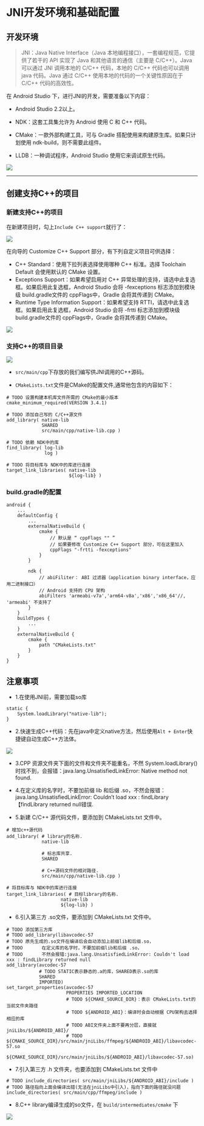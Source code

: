 # JNI开发环境和基础配置

## 开发环境

> JNI：Java Native Interface（Java 本地编程接口），一套编程规范，它提供了若干的 API 实现了 Java 和其他语言的通信（主要是 C/C++）。Java 可以通过 JNI 调用本地的 C/C++ 代码，本地的 C/C++ 代码也可以调用 java 代码。Java 通过 C/C++ 使用本地的代码的一个关键性原因在于 C/C++ 代码的高效性。

在 Android Studio 下，进行JNI的开发，需要准备以下内容：

* Android Studio 2.2以上。

* NDK：这套工具集允许为 Android 使用 C 和 C++ 代码。

* CMake：一款外部构建工具，可与 Gradle 搭配使用来构建原生库。如果只计划使用 ndk-build，则不需要此组件。

* LLDB：一种调试程序，Android Studio 使用它来调试原生代码。

![](https://github.com/xuexiangjys/JNI-CMake/blob/master/img/1.png)

---------

## 创建支持C++的项目

### 新建支持C++的项目

在新建项目时，勾上`Include C++ support`就行了：

![](https://github.com/xuexiangjys/JNI-CMake/blob/master/img/2.png)

在向导的 Customize C++ Support 部分，有下列自定义项目可供选择：

* C++ Standard：使用下拉列表选择使用哪种 C++ 标准。选择 Toolchain Default 会使用默认的 CMake 设置。
* Exceptions Support：如果希望启用对 C++ 异常处理的支持，请选中此复选框。如果启用此复选框，Android Studio 会将 -fexceptions 标志添加到模块级 build.gradle文件的 cppFlags中，Gradle 会将其传递到 CMake。
* Runtime Type Information Support：如果希望支持 RTTI，请选中此复选框。如果启用此复选框，Android Studio 会将 -frtti 标志添加到模块级 build.gradle文件的 cppFlags中，Gradle 会将其传递到 CMake。

![](https://github.com/xuexiangjys/JNI-CMake/blob/master/img/3.png)

### 支持C++的项目目录

![](https://github.com/xuexiangjys/JNI-CMake/blob/master/img/4.png)

* `src/main/cpp`下存放的我们编写供JNI调用的C++源码。

* `CMakeLists.txt`文件是CMake的配置文件,通常他包含的内容如下：

```
# TODO 设置构建本机库文件所需的 CMake的最小版本
cmake_minimum_required(VERSION 3.4.1)

# TODO 添加自己写的 C/C++源文件
add_library( native-lib
             SHARED
             src/main/cpp/native-lib.cpp )

# TODO 依赖 NDK中的库
find_library( log-lib
              log )

# TODO 将目标库与 NDK中的库进行连接
target_link_libraries( native-lib
                       ${log-lib} )
```

### build.gradle的配置

```
android {
    ...
    defaultConfig {
        ...
        externalNativeBuild {
            cmake {
                // 默认是 “ cppFlags "" ”
                // 如果要修改 Customize C++ Support 部分，可在这里加入
                cppFlags "-frtti -fexceptions"
            }
        }

        ndk {
            // abiFiliter： ABI 过滤器（application binary interface，应用二进制接口）
            // Android 支持的 CPU 架构
            abiFilters 'armeabi-v7a','arm64-v8a','x86','x86_64'//, 'armeabi' 不支持了
        }
    }
    buildTypes {
        ...
    }
    externalNativeBuild {
        cmake {
            path "CMakeLists.txt"
        }
    }
}
```

## 注意事项

* 1.在使用JNI前，需要加载so库

```
static {
    System.loadLibrary("native-lib");
}
```

* 2.快速生成C++代码：先在java中定义native方法，然后使用`Alt + Enter`快捷键自动生成C++方法体。

![](https://github.com/xuexiangjys/JNI-CMake/blob/master/img/5.png)

* 3.CPP 资源文件夹下面的文件和文件夹不能重名，不然 System.loadLibrary() 时找不到，会报错：java.lang.UnsatisfiedLinkError: Native method not found.

* 4.在定义库的名字时，不要加前缀 lib 和后缀 .so，不然会报错：java.lang.UnsatisfiedLinkError: Couldn’t load xxx : findLibrary【findLibrary returned null错误.

* 5.新建 C/C++ 源代码文件，要添加到 CMakeLists.txt 文件中。

```
# 增加c++源代码
add_library( # library的名称.
             native-lib

             # 标志库共享.
             SHARED

             # C++源码文件的相对路径.
             src/main/cpp/native-lib.cpp )

# 将目标库与 NDK中的库进行连接
target_link_libraries( # 目标library的名称.
                    native-lib
                    ${log-lib} )
```

* 6.引入第三方 .so文件，要添加到 CMakeLists.txt 文件中。

```
# TODO 添加第三方库
# TODO add_library(libavcodec-57
# TODO 原先生成的.so文件在编译后会自动添加上前缀lib和后缀.so，
# TODO       在定义库的名字时，不要加前缀lib和后缀 .so，
# TODO       不然会报错:java.lang.UnsatisfiedLinkError: Couldn't load xxx : findLibrary returned null
add_library(avcodec-57
            # TODO STATIC表示静态的.a的库，SHARED表示.so的库
            SHARED
            IMPORTED)
set_target_properties(avcodec-57
                      PROPERTIES IMPORTED_LOCATION
                      # TODO ${CMAKE_SOURCE_DIR}：表示 CMakeLists.txt的当前文件夹路径
                      # TODO ${ANDROID_ABI}：编译时会自动根据 CPU架构去选择相应的库
                      # TODO ABI文件夹上面不要再分层，直接就 jniLibs/${ANDROID_ABI}/
                      # TODO ${CMAKE_SOURCE_DIR}/src/main/jniLibs/ffmpeg/${ANDROID_ABI}/libavcodec-57.so
                      ${CMAKE_SOURCE_DIR}/src/main/jniLibs/${ANDROID_ABI}/libavcodec-57.so)
```

* 7.引入第三方 .h 文件夹，也要添加到 CMakeLists.txt 文件中

```
# TODO include_directories( src/main/jniLibs/${ANDROID_ABI}/include )
# TODO 路径指向上面会编译出错(无法在jniLibs中引入)，指向下面的路径就没问题
include_directories( src/main/cpp/ffmpeg/include )
```

* 8.C++ library编译生成的so文件，在 `build/intermediates/cmake` 下

![](https://github.com/xuexiangjys/JNI-CMake/blob/master/img/6.png)